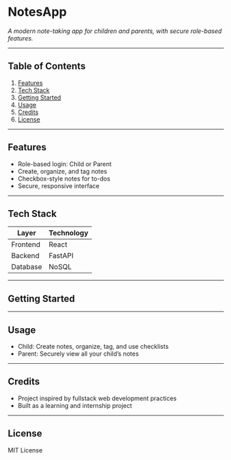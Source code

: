 # NotesApp

_A modern note-taking app for children and parents, with secure role-based features._

---

## Table of Contents

1. [Features](#features)
2. [Tech Stack](#tech-stack)
3. [Getting Started](#getting-started)
4. [Usage](#usage)
5. [Credits](#credits)
6. [License](#license)

---

## Features

- Role-based login: Child or Parent
- Create, organize, and tag notes
- Checkbox-style notes for to-dos
- Secure, responsive interface

---

## Tech Stack

| Layer      | Technology |
|------------|------------|
| Frontend   | React      |
| Backend    | FastAPI    |
| Database   | NoSQL      |

---

## Getting Started




---

## Usage

- Child: Create notes, organize, tag, and use checklists
- Parent: Securely view all your child’s notes

---

## Credits

- Project inspired by fullstack web development practices
- Built as a learning and internship project

---

## License

MIT License

